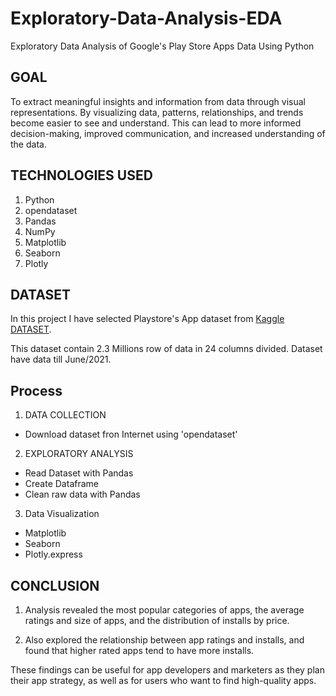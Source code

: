 # Exploratory-Data-Analysis-EDA
Exploratory Data Analysis of Google's Play Store Apps Data Using Python

## GOAL
To extract meaningful insights and information from data through visual representations. By visualizing data, patterns, relationships, and trends become easier to see and understand. This can lead to more informed decision-making, improved communication, and increased understanding of the data.

## TECHNOLOGIES USED
1. Python
2. opendataset
3. Pandas
4. NumPy
5. Matplotlib
6. Seaborn
7. Plotly




## DATASET

In this project I have selected Playstore's App dataset from [Kaggle DATASET](https://www.kaggle.com/datasets/gauthamp10/google-playstore-apps).

This dataset contain 2.3 Millions row of data in 24 columns divided. Dataset have data till June/2021.

## Process
1. DATA COLLECTION
  * Download dataset fron Internet  using 'opendataset'

2. EXPLORATORY ANALYSIS
  * Read Dataset with Pandas
  * Create Dataframe
  * Clean raw data with Pandas

3. Data Visualization
  * Matplotlib
  * Seaborn
  * Plotly.express


## CONCLUSION
1. Analysis revealed the most popular categories of apps, the average ratings and size of apps, and the distribution of installs by price.

2. Also explored the relationship between app ratings and installs, and found that higher rated apps tend to have more installs. 

These findings can be useful for app developers and marketers as they plan their app strategy, as well as for users who want to find high-quality apps.
